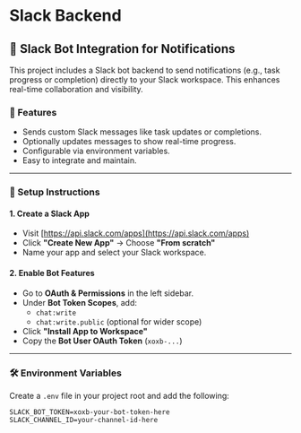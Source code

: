 # Slack Backend

## 🔔 Slack Bot Integration for Notifications

This project includes a Slack bot backend to send notifications (e.g., task progress or completion) directly to your Slack workspace. This enhances real-time collaboration and visibility.

### 📌 Features

- Sends custom Slack messages like task updates or completions.
- Optionally updates messages to show real-time progress.
- Configurable via environment variables.
- Easy to integrate and maintain.

---

### 🚀 Setup Instructions

#### 1. **Create a Slack App**

- Visit [https://api.slack.com/apps](https://api.slack.com/apps)
- Click **"Create New App"** → Choose **"From scratch"**
- Name your app and select your Slack workspace.

#### 2. **Enable Bot Features**

- Go to **OAuth & Permissions** in the left sidebar.
- Under **Bot Token Scopes**, add:
  - `chat:write`
  - `chat:write.public` (optional for wider scope)
- Click **"Install App to Workspace"**
- Copy the **Bot User OAuth Token** (`xoxb-...`)

---

### 🛠️ Environment Variables

Create a `.env` file in your project root and add the following:

```env
SLACK_BOT_TOKEN=xoxb-your-bot-token-here
SLACK_CHANNEL_ID=your-channel-id-here
